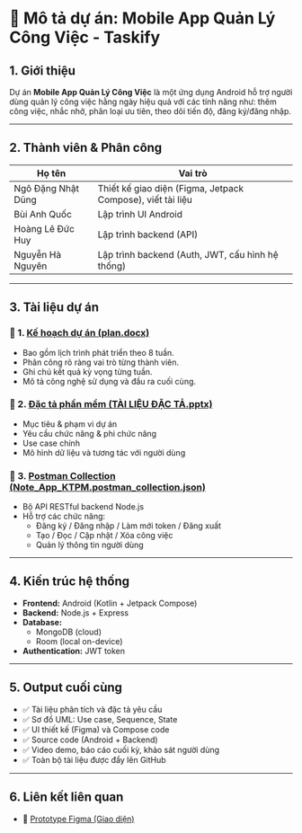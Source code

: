 # 📄 Mô tả dự án: Mobile App Quản Lý Công Việc - Taskify

## 1. Giới thiệu
Dự án **Mobile App Quản Lý Công Việc** là một ứng dụng Android hỗ trợ người dùng quản lý công việc hằng ngày hiệu quả với các tính năng như: thêm công việc, nhắc nhở, phân loại ưu tiên, theo dõi tiến độ, đăng ký/đăng nhập.

---

## 2. Thành viên & Phân công

| Họ tên                  | Vai trò |
|-------------------------|--------|
| Ngô Đặng Nhật Dũng      | Thiết kế giao diện (Figma, Jetpack Compose), viết tài liệu |
| Bùi Anh Quốc            | Lập trình UI Android |
| Hoàng Lê Đức Huy        | Lập trình backend (API) |
| Nguyễn Hà Nguyên        | Lập trình backend (Auth, JWT, cấu hình hệ thống) |

---

## 3. Tài liệu dự án

### 🔹 1. [Kế hoạch dự án (plan.docx)](./plan.docx)
- Bao gồm lịch trình phát triển theo 8 tuần.
- Phân công rõ ràng vai trò từng thành viên.
- Ghi chú kết quả kỳ vọng từng tuần.
- Mô tả công nghệ sử dụng và đầu ra cuối cùng.

### 🔹 2. [Đặc tả phần mềm (TÀI LIỆU ĐẶC TẢ.pptx)](./TÀI%20LIỆU%20ĐẶC%20TẢ.pptx)
- Mục tiêu & phạm vi dự án
- Yêu cầu chức năng & phi chức năng
- Use case chính
- Mô hình dữ liệu và tương tác với người dùng

### 🔹 3. [Postman Collection (Note_App_KTPM.postman_collection.json)](./Note_App_KTPM.postman_collection.json)
- Bộ API RESTful backend Node.js
- Hỗ trợ các chức năng:
  - Đăng ký / Đăng nhập / Làm mới token / Đăng xuất
  - Tạo / Đọc / Cập nhật / Xóa công việc
  - Quản lý thông tin người dùng

---

## 4. Kiến trúc hệ thống

- **Frontend:** Android (Kotlin + Jetpack Compose)
- **Backend:** Node.js + Express
- **Database:** 
  - MongoDB (cloud)
  - Room (local on-device)
- **Authentication:** JWT token

---

## 5. Output cuối cùng

- ✅ Tài liệu phân tích và đặc tả yêu cầu
- ✅ Sơ đồ UML: Use case, Sequence, State
- ✅ UI thiết kế (Figma) và Compose code
- ✅ Source code (Android + Backend)
- ✅ Video demo, báo cáo cuối kỳ, khảo sát người dùng
- ✅ Toàn bộ tài liệu được đẩy lên GitHub

---

## 6. Liên kết liên quan

- 🔗 [Prototype Figma (Giao diện)](https://www.figma.com/design/Z3vkqzw8DTZlR8S3SXsdfm/Untitled?node-id=0-1&p=f&t=Mv9vNH2SOVS3ne2y-0)
